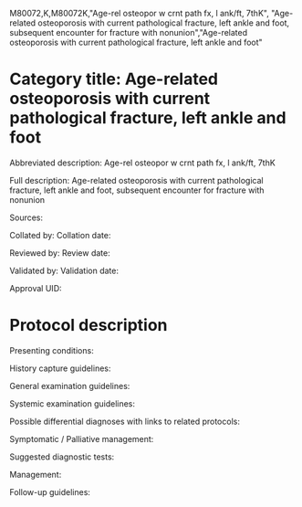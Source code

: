 M80072,K,M80072K,"Age-rel osteopor w crnt path fx, l ank/ft, 7thK", "Age-related osteoporosis with current pathological fracture, left ankle and foot, subsequent encounter for fracture with nonunion","Age-related osteoporosis with current pathological fracture, left ankle and foot"
# Category title: Age-related osteoporosis with current pathological fracture, left ankle and foot

Abbreviated description: Age-rel osteopor w crnt path fx, l ank/ft, 7thK

Full description: Age-related osteoporosis with current pathological fracture, left ankle and foot, subsequent encounter for fracture with nonunion

Sources:

Collated by:
Collation date:

Reviewed by:
Review date:

Validated by:
Validation date:

Approval UID:

# Protocol description

Presenting conditions:

History capture guidelines:

General examination guidelines:

Systemic examination guidelines:

Possible differential diagnoses with links to related protocols:

Symptomatic / Palliative management:

Suggested diagnostic tests:

Management:

Follow-up guidelines:
